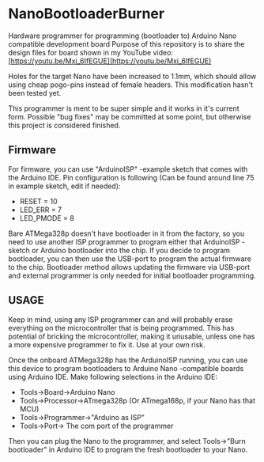 # NanoBootloaderBurner
 Hardware programmer for programming (bootloader to) Arduino Nano compatible development board
 Purpose of this repository is to share the design files for board shown in my YouTube video: [https://youtu.be/Mxi_6IfEGUE](https://youtu.be/Mxi_6IfEGUE)
 
 Holes for the target Nano have been increased to 1.1mm, which should allow using cheap pogo-pins instead of female headers. This modification hasn't been tested yet.
 
 This programmer is ment to be super simple and it works in it's current form. Possible "bug fixes" may be committed at some point, but otherwise this project is considered finished.
 
## Firmware
 For firmware, you can use "ArduinoISP" -example sketch that comes with the Arduino IDE. 
 Pin configuration is following (Can be found around line 75 in example sketch, edit if needed):
 * RESET = 10
 * LED_ERR = 7
 * LED_PMODE = 8
 
 Bare ATMega328p doesn't have bootloader in it from the factory, so you need to use another ISP programmer to program either that ArduinoISP -sketch or Arduino bootloader into the chip. If you decide to program bootloader, you can then use the USB-port to program the actual firmware to the chip. Bootloader method allows updating the firmware via USB-port and external programmer is only needed for initial bootloader programming.
 
## USAGE
 Keep in mind, using any ISP programmer can and will probably erase everything on the microcontroller that is being programmed. This has potential of bricking the microcontroller, making it unusable, unless one has a more expensive programmer to fix it. Use at your own risk.
 
 Once the onboard ATMega328p has the ArduinoISP running, you can use this device to program bootloaders to Arduino Nano -compatible boards using Arduino IDE.
 Make following selections in the Arduino IDE:
 * Tools->Board->Arduino Nano
 * Tools->Processor->ATmega328p (Or ATmega168p, if your Nano has that MCU)
 * Tools->Programmer->"Arduino as ISP"
 * Tools->Port-> The com port of the programmer
 
 Then you can plug the Nano to the programmer, and select Tools->"Burn bootloader" in Arduino IDE to program the fresh bootloader to your Nano.
 